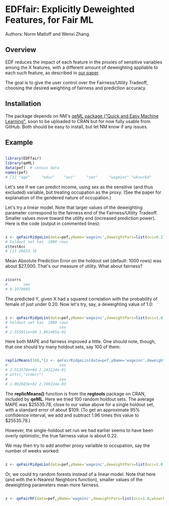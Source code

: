 # EDFfair: Explicitly Deweighted Features, for Fair ML  

Authors:  Norm Matloff and Wenxi Zhang.

## Overview

EDF reduces the impact of each feature in the proxies of sensitive
variables among the X features, with a different amount of deweighting
appliable to each such feature, as described in [our
paper](https://t.co/8797n3znGB).

The goal is to give the user control over the Fairness/Utility Tradeoff,
choosing the desired weighting of fairness and prediction accuracy.

## Installation

The package depends on NM's 
[qeML package ("Quick and Easy Machine Learning"](http://github.com/matloff/qeML), soon to be uploaded to CRAN but for now fully usable from GitHub.
Both should be easy to install, but let NM know if any issues.

## Example

``` r

library(EDFfair) 
library(qeML) 
data(pef)  # census data
names(pef)
# [1] "age"     "educ"    "occ"     "sex"     "wageinc" "wkswrkd"

```

Let's see if we can predict income, using sex as the sensitive (and thus
excluded) variable, but treating occupation as the proxy.  (See the paper
for explanation of the gendered nature of occupation.)

Let's try a linear model.  Note that larger values of the deweighting
parameter correspond to the fairness end of the Fairness/Utility
Tradeoff.  Smaller values move toward the utility end (increased
prediction power).  Here is the code (output in commented lines):

``` r

z <- qeFairRidgeLin(data=pef,yName='wageinc',deweightPars=list(occ=0.2),sensNames='sex')
# holdout set has  1000 rows
z$testAcc
# [1] 26653.16

```

Mean Absolute Prediction Error on the holdout set (default: 1000 rows)
was about $27,000.  That's our measure of utility.  What about fairness?

``` r

z$corrs
#       sex
# 0.1979095


```

The predicted Y, given X had a squared correlation with the probability
of female of just under 0.20.  Now let's try, say, a deweighting value
of 1.0:

``` r

z <- qeFairRidgeLin(data=pef,yName='wageinc',deweightPars=list(occ=1.0),sensNames='sex'); c(z$testAcc,z$corrs)
# holdout set has  1000 rows
#                       sex
# 2.555011e+04 1.861465e-01

```

Here both MAPE and fairness improved a little.  One should note, though,
that one should try many holdout sets, say 100 of them:

``` r

replicMeans(100,"{z <- qeFairRidgeLin(data=pef,yName='wageinc',deweightPars=list(occ=1.0),sensNames='sex'); c(z$testAcc,z$corrs)}")
#                       sex 
# 2.553578e+04 2.243124e-01 
# attr(,"stderr")
#                       sex 
# 1.092683e+02 2.749224e-03 


```

The **replicMeans()** function is from the **regtools** package on CRAN,
included by **qeML**.  Here we tried 100 random holdout sets.  The
average MAPE was $25535.78, close to our value above for a single
holdout set, with a standard error of about $109.  (To get an
approximate 95% confidence interval, we add and subtract 1.96 times this
value to $25535.78.)

However, the single-holdout set run we had earlier seems to have been
overly optimistic; the true fairness value is about 0.22.

We may then try to add another proxy varialble to occupation, say the
number of weeks worked:

``` r

z <- qeFairRidgeLin(data=pef,yName='wageinc',deweightPars=list(occ=1.0,wkswrkd=0.4),sensNames='sex')


```

Or, we could try random forests instead of a linear model.  Note that
here (and with the k-Nearest Neighbors function), smaller values of the
deweighting parameters mean more fairness.

``` r

z <- qeFairRF(data=pef,yName='wageinc',deweightPars=list(occ=1.0,wkswrkd=0.4),sensNames='sex')


```
